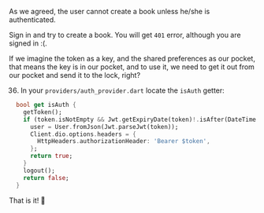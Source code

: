 As we agreed, the user cannot create a book unless he/she is authenticated.

Sign in and try to create a book. You will get `401` error, although you are signed in :(.

If we imagine the token as a key, and the shared preferences as our pocket, that means the key is in our pocket, and to use it, we need to get it out from our pocket and send it to the lock, right?

36. In your `providers/auth_provider.dart` locate the `isAuth` getter:

```dart
  bool get isAuth {
    getToken();
    if (token.isNotEmpty && Jwt.getExpiryDate(token)!.isAfter(DateTime.now())) {
      user = User.fromJson(Jwt.parseJwt(token));
      Client.dio.options.headers = {
        HttpHeaders.authorizationHeader: 'Bearer $token',
      };
      return true;
    }
    logout();
    return false;
  }
```

That is it! 🥳
